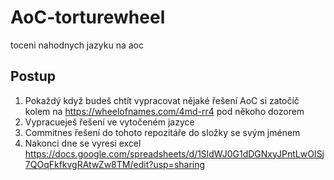 # AoC-torturewheel
toceni nahodnych jazyku na aoc

## Postup
1. Pokaždý když budeš chtít vypracovat nějaké řešení AoC si zatočíč kolem na https://wheelofnames.com/4md-rr4 pod někoho dozorem
2. Vypracueješ řešení ve vytočeném jazyce
3. Commitnes řešení do tohoto repozitáře do složky se svým jménem
4. Nakonci dne se vyresi excel https://docs.google.com/spreadsheets/d/1SldWJ0G1dDGNxyJPntLwOISj7QOqFkfkvgRAtwZw8TM/edit?usp=sharing

